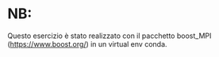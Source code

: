 # NB:
Questo esercizio è stato realizzato con il pacchetto boost_MPI (https://www.boost.org/) in un virtual env conda.
